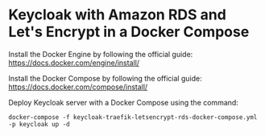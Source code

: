 # Keycloak with Amazon RDS and Let's Encrypt in a Docker Compose

Install the Docker Engine by following the official guide: https://docs.docker.com/engine/install/

Install the Docker Compose by following the official guide: https://docs.docker.com/compose/install/

Deploy Keycloak server with a Docker Compose using the command:

`docker-compose -f keycloak-traefik-letsencrypt-rds-docker-compose.yml -p keycloak up -d`

